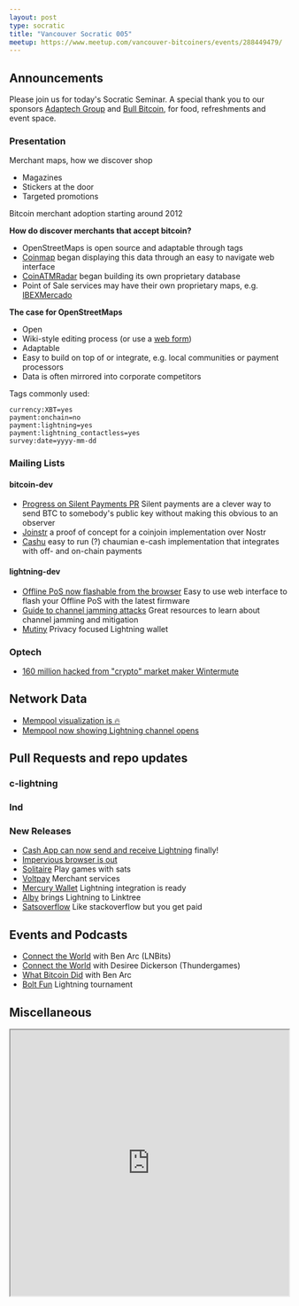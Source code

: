 ```yaml
---
layout: post
type: socratic
title: "Vancouver Socratic 005"
meetup: https://www.meetup.com/vancouver-bitcoiners/events/288449479/
---
```


## Announcements
Please join us for today's Socratic Seminar. A special thank you to our sponsors [Adaptech Group](https://adaptechgroup.com/) and [Bull Bitcoin](https://www.bullbitcoin.com/), for food, refreshments and event space.

### Presentation

Merchant maps, how we discover shop

- Magazines
- Stickers at the door
- Targeted promotions

Bitcoin merchant adoption starting around 2012

**How do discover merchants that accept bitcoin?**

- OpenStreetMaps is open source and adaptable through tags
- [Coinmap](https://coinmap.org/) began displaying this data through an easy to navigate web interface
- [CoinATMRadar](https://coinatmradar.com/) began building its own proprietary database
- Point of Sale services may have their own proprietary maps, e.g. [IBEXMercado](https://www.ibexmercado.com/ibex-pay)

**The case for OpenStreetMaps**

- Open
- Wiki-style editing process (or use a [web form](https://www.btcmap.org/add-location))
- Adaptable
- Easy to build on top of or integrate, e.g. local communities or payment processors
- Data is often mirrored into corporate competitors

Tags commonly used:

```
currency:XBT=yes
payment:onchain=no
payment:lightning=yes
payment:lightning_contactless=yes
survey:date=yyyy-mm-dd
```


### Mailing Lists

#### bitcoin-dev

- [Progress on Silent Payments PR](https://bitcoinops.org/en/topics/silent-payments/) Silent payments are a clever way to send BTC to somebody's public key without making this obvious to an observer
- [Joinstr](https://github.com/1440000bytes/joinstr) a proof of concept for a coinjoin implementation over Nostr
- [Cashu](https://github.com/callebtc/cashu) easy to run (?) chaumian e-cash implementation that integrates with off- and on-chain payments

#### lightning-dev

- [Offline PoS now flashable from the browser](https://lnbits.github.io/lnpos/installer/) Easy to use web interface to flash your Offline PoS with the latest firmware
- [Guide to channel jamming attacks](https://jamming-dev.github.io/book/) Great resources to learn about channel jamming and mitigation
- [Mutiny](https://mutinywallet.com/) Privacy focused Lightning wallet

<!-- #### dlc-dev -->


### Optech

- [160 million hacked from "crypto" market maker Wintermute](https://decrypt.co/110131/algorithmic-market-maker-wintermute-hacked-for-160m)

<!-- ### Bitcoinomics -->



## Network Data

- [Mempool visualization is 🔥](https://twitter.com/mempool/status/1571846821151793152)
- [Mempool now showing Lightning channel opens](https://mempool.space/tx/036df36d0acda706e926e4156615dd8e34e444ad2ff433c3aff2e78443a003e2:1)



<!-- ## Research -->



<!-- ## InfoSec -->


## Pull Requests and repo updates

<!-- ### Bitcoin Core -->

<!-- ### rust-bitcoin -->

<!-- ### secp256k1 -->

<!-- ### secp256k1-zkp -->

<!-- ### BIPs -->

<!-- ### eclair -->

### c-lightning

### lnd


<!-- ### rust-lightning -->


<!-- ### BOLTS -->

### New Releases

- [Cash App can now send and receive Lightning](https://twitter.com/refazi/status/1567306422337273862) finally!
- [Impervious browser is out](https://twitter.com/ImperviousAi/status/1570903723433684994)
- [Solitaire](https://twitter.com/thndrgames/status/1571876855443079168) Play games with sats
- [Voltpay](https://twitter.com/voltpayapp/status/1571257726004768768) Merchant services
- [Mercury Wallet](https://twitter.com/mercury_wallet/status/1570818987008884736) Lightning integration is ready
- [Alby](https://twitter.com/getalby/status/1570103022063058944) brings Lightning to Linktree
- [Satsoverflow](https://satsoverflow.io/) Like stackoverflow but you get paid

## Events and Podcasts

<!-- ## Mining -->
- [Connect the World](https://twitter.com/ctw_podcast/status/1572261808047591426) with Ben Arc (LNBits)
- [Connect the World](https://twitter.com/ctw_podcast/status/1569709993959608320) with Desiree Dickerson (Thundergames)
- [What Bitcoin Did](https://twitter.com/whatbitcoindid/status/1570037834857185281) with Ben Arc
- [Bolt Fun](https://twitter.com/boltfun_btc/status/1572251737120964613) Lightning tournament

## Miscellaneous



<iframe
id="btcmap"
title="BTC Map"
width="100%" height="480"
allowfullscreen="true"
src="https://www.btcmap.org/map?lat=49.326912087086605&long=-122.85976409912111&lat=49.11747845930749&long=-123.3424758911133"
></iframe>
